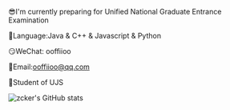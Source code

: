 

😎I'm currently preparing for Unified National Graduate Entrance Examination

🤗Language:Java & C++ & Javascript & Python

😏WeChat: ooffiioo

📩Email:ooffiioo@qq.com

🤩Student of UJS


![zcker's GitHub stats](https://github-readme-stats.vercel.app/api?username=zcker&show_icons=true&theme=flag-india&show_icons=true)


